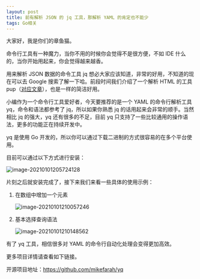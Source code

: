 ```yaml
---
layout: post
title: 前有解析 JSON 的 jq 工具，那解析 YAML 的肯定也不能少
tags: Go相关
---
```


大家好，我是你们的章鱼猫。

命令行工具有一种魔力，当你不用的时候你会觉得不是很方便，不如 IDE 什么的，当你开始用起来，你会觉得越来越香。

用来解析 JSON 数据的命令工具 jq 想必大家应该知道，非常的好用，不知道的现在可以去 Google 搜索了解一下哈。前段时间我们介绍了一个解析 HTML 的工具 pup（[对应文章](https://mp.weixin.qq.com/s?__biz=MzA3MzE4ODY0Mg==&mid=2455987054&idx=1&sn=8cc0c4a0a786cee38f6401a2b547f00e&chksm=88851723bff29e350b2b192591edb814b5b15926e10a49c39b479e7243178c3a028d86b625be&token=353518328&lang=zh_CN#rd)），也是一样的简洁好用。

小编作为一个命令行工具爱好者，今天要推荐的是一个 YAML 的命令行解析工具 yq，命令和语法都参考了 jq，所以如果你熟悉 jq 的话用起来会非常的顺手。当然相比 jq 的强大，yq 还有很多的不足，目前 yq 只支持了一些比较通用的操作语法，更多的功能正在持续开发中。

yq 是使用 Go 开发的，所以你可以通过下载二进制的方式很容易的在多个平台使用。

目前可以通过以下方式进行安装：

![image-20210101205724128](https://raw.githubusercontent.com/ZhuPeng/pic/master/images/compress_image-20210101205724128.png)

片刻之后就安装完成了，接下来我们来看一些具体的使用示例：

1. 在数组中增加一个元素

   ![image-20210101210057246](https://raw.githubusercontent.com/ZhuPeng/pic/master/images/compress_image-20210101210055977.png)

2. 基本选择查询语法

   ![image-20210101210148562](https://raw.githubusercontent.com/ZhuPeng/pic/master/images/compress_image-20210101210148562.png)

有了 yq 工具，相信很多对 YAML 的命令行自动化处理会变得更加高效。

更多项目详情请查看如下链接。

开源项目地址：https://github.com/mikefarah/yq